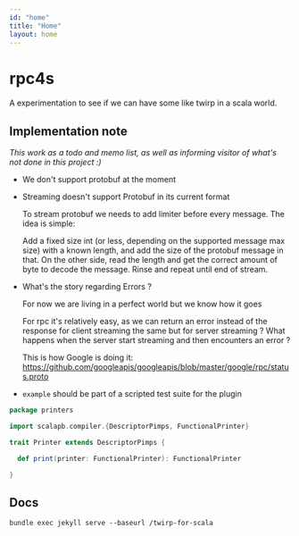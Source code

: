 ```yaml
---
id: "home"
title: "Home"
layout: home
---
```


# rpc4s

A experimentation to see if we can have some like twirp in a scala world.

## Implementation note

_This work as a todo and memo list, as well as informing visitor of what's not done in this project :)_

- We don't support protobuf at the moment

- Streaming doesn't support Protobuf in its current format

    To stream protobuf we needs to add limiter before every message. The idea is simple:
    
    Add a fixed size int (or less, depending on the supported message max size) with a known
    length, and add the size of the protobuf message in that. On the other side, read the length
    and get the correct amount of byte to decode the message. Rinse and repeat until end of stream.

- What's the story regarding Errors ? 

    For now we are living in a perfect world but we know how it goes

    For rpc it's relatively easy, as we can return an error instead of the response
    for client streaming the same but for server streaming ?
    What happens when the server start streaming and then encounters an error ?
  
    This is how Google is doing it:
    https://github.com/googleapis/googleapis/blob/master/google/rpc/status.proto

- `example` should be part of a scripted test suite for the plugin

```scala
package printers

import scalapb.compiler.{DescriptorPimps, FunctionalPrinter}

trait Printer extends DescriptorPimps {

  def print(printer: FunctionalPrinter): FunctionalPrinter

}
```


## Docs

`bundle exec jekyll serve --baseurl /twirp-for-scala`
